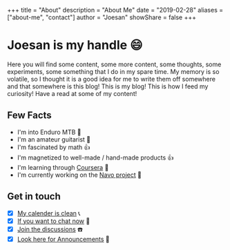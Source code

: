 +++
title = "About"
description = "About Me"
date = "2019-02-28"
aliases = ["about-me", "contact"]
author = "Joesan"
showShare = false
+++

# Joesan is my handle :smile:

Here you will find some content, some more content, some thoughts, some experiments, some something that I do in my spare time. My 
memory is so volatile, so I thought it is a good idea for me to write them off somewhere and that somewhere is this blog! 
This is my blog! This is how I feed my curiosity! Have a read at some of my content!

## Few Facts

- I'm into Enduro MTB :bicyclist:
- I'm an amateur guitarist :guitar:
- I'm fascinated by math :thumbsup:
- I'm magnetized to well-made / hand-made products :+1:
- I'm learning through [Coursera](https://www.coursera.org/user/04a614123f3a97ae89e941cb3ba2a9a3) :book:
- I'm currently working on the [Navo project](https://github.com/navo-org) :robot:

## Get in touch

- [x] [My calender is clean](https://calendly.com/joesandech) :telephone_receiver:
- [x] [If you want to chat now](https://gitter.im/bigelectrons/community) :iphone:
- [x] [Join the discussions](https://github.com/joesan/joesan-me/discussions/categories/general) :phone:
- [x] [Look here for Announcements](https://github.com/joesan/joesan-me/discussions/categories/announcements) :trumpet:
